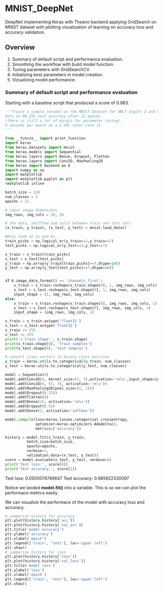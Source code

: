 # MNIST_DeepNet
DeepNet implementing Keras with Theano backend applying GridSearch on MNIST dataset with plotting visualization of learning on accuracy loss and accuracy validation.


## Overview
1. Summary of default script and performance evaluation.
2. Smoothing the workflow with build model function.
3. Tuning parameters with GridSearchCV.
4. Initializing best parameters in model creation.
5. Vizualizing model performance.

### Summary of default script and performance evaluation
Starting with a baseline script that produced a score of 0.983.

```python
'''Trains a simple convnet on the MNIST dataset for ONLY digits 3 and 8.
Gets to 98.25% test accuracy after 12 epochs
(there is still a lot of margin for parameter tuning).
4 seconds per epoch on a 2 GHz Intel Core i5.
'''

from __future__ import print_function
import keras
from keras.datasets import mnist
from keras.models import Sequential
from keras.layers import Dense, Dropout, Flatten
from keras.layers import Conv2D, MaxPooling2D
from keras import backend as K
import numpy as np
import matplotlib 
import matplotlib.pyplot as plt
%matplotlib inline

batch_size = 128
num_classes = 2
epochs = 12

# input image dimensions
img_rows, img_cols = 28, 28

# the data, shuffled and split between train and test sets
(x_train, y_train), (x_test, y_test) = mnist.load_data()

#Only look at 3s and 8s
train_picks = np.logical_or(y_train==2,y_train==7)
test_picks = np.logical_or(y_test==2,y_test==7)

x_train = x_train[train_picks]
x_test = x_test[test_picks]
y_train = np.array(y_train[train_picks]==7,dtype=int)
y_test = np.array(y_test[test_picks]==7,dtype=int)


if K.image_data_format() == 'channels_first':
    x_train = x_train.reshape(x_train.shape[0], 1, img_rows, img_cols)
    x_test = x_test.reshape(x_test.shape[0], 1, img_rows, img_cols)
    input_shape = (1, img_rows, img_cols)
else:
    x_train = x_train.reshape(x_train.shape[0], img_rows, img_cols, 1)
    x_test = x_test.reshape(x_test.shape[0], img_rows, img_cols, 1)
    input_shape = (img_rows, img_cols, 1)

x_train = x_train.astype('float32')
x_test = x_test.astype('float32')
x_train /= 255
x_test /= 255
print('x_train shape:', x_train.shape)
print(x_train.shape[0], 'train samples')
print(x_test.shape[0], 'test samples')

# convert class vectors to binary class matrices
y_train = keras.utils.to_categorical(y_train, num_classes)
y_test = keras.utils.to_categorical(y_test, num_classes)

model = Sequential()
model.add(Conv2D(4, kernel_size=(3, 3),activation='relu',input_shape=input_shape))
model.add(Conv2D(8, (3, 3), activation='relu'))
model.add(MaxPooling2D(pool_size=(2, 2)))
model.add(Dropout(0.25))
model.add(Flatten())
model.add(Dense(16, activation='relu'))
model.add(Dropout(0.5))
model.add(Dense(2, activation='softmax'))

model.compile(loss=keras.losses.categorical_crossentropy,
              optimizer=keras.optimizers.Adadelta(),
              metrics=['accuracy'])

history = model.fit(x_train, y_train,
          batch_size=batch_size,
          epochs=epochs,
          verbose=1,
          validation_data=(x_test, y_test))
score = model.evaluate(x_test, y_test, verbose=0)
print('Test loss:', score[0])
print('Test accuracy:', score[1])
```
Test loss: 0.0500074749647
Test accuracy: 0.985922330097

Notice we laoded **model.fit()** into a variable.  This is so we can plot the performace metrics easily.

We can visualize the performace of the model with accuracy loss and accuracy.
```python
# summarize history for accuracy
plt.plot(history.history['acc'])
plt.plot(history.history['val_acc'])
plt.title('model accuracy')
plt.ylabel('accuracy')
plt.xlabel('epoch')
plt.legend(['train', 'test'], loc='upper left')
plt.show()
# summarize history for loss
plt.plot(history.history['loss'])
plt.plot(history.history['val_loss'])
plt.title('model loss')
plt.ylabel('loss')
plt.xlabel('epoch')
plt.legend(['train', 'test'], loc='upper left')
plt.show()
```














